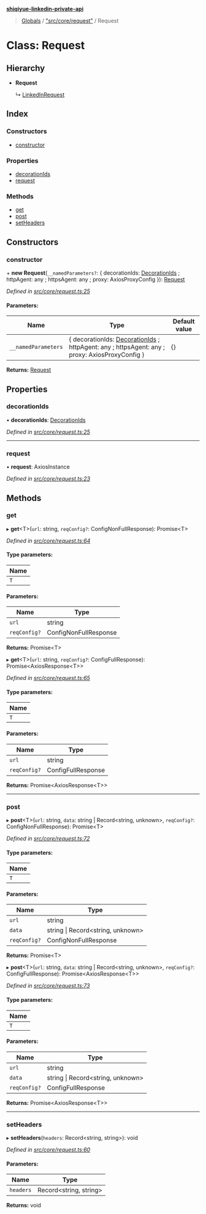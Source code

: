 **[shiqiyue-linkedin-private-api](../README.md)**

> [Globals](../globals.md) / ["src/core/request"](../modules/_src_core_request_.md) / Request

# Class: Request

## Hierarchy

* **Request**

  ↳ [LinkedInRequest](_src_core_linkedin_request_.linkedinrequest.md)

## Index

### Constructors

* [constructor](_src_core_request_.request.md#constructor)

### Properties

* [decorationIds](_src_core_request_.request.md#decorationids)
* [request](_src_core_request_.request.md#request)

### Methods

* [get](_src_core_request_.request.md#get)
* [post](_src_core_request_.request.md#post)
* [setHeaders](_src_core_request_.request.md#setheaders)

## Constructors

### constructor

\+ **new Request**(`__namedParameters?`: { decorationIds: [DecorationIds](../interfaces/_src_core_decorationids_.decorationids.md) ; httpAgent: any ; httpsAgent: any ; proxy: AxiosProxyConfig  }): [Request](_src_core_request_.request.md)

*Defined in [src/core/request.ts:25](https://github.com/eilonmore/linkedin-private-api/blob/7c25b88/src/core/request.ts#L25)*

#### Parameters:

Name | Type | Default value |
------ | ------ | ------ |
`__namedParameters` | { decorationIds: [DecorationIds](../interfaces/_src_core_decorationids_.decorationids.md) ; httpAgent: any ; httpsAgent: any ; proxy: AxiosProxyConfig  } | {} |

**Returns:** [Request](_src_core_request_.request.md)

## Properties

### decorationIds

•  **decorationIds**: [DecorationIds](../interfaces/_src_core_decorationids_.decorationids.md)

*Defined in [src/core/request.ts:25](https://github.com/eilonmore/linkedin-private-api/blob/7c25b88/src/core/request.ts#L25)*

___

### request

•  **request**: AxiosInstance

*Defined in [src/core/request.ts:23](https://github.com/eilonmore/linkedin-private-api/blob/7c25b88/src/core/request.ts#L23)*

## Methods

### get

▸ **get**<T\>(`url`: string, `reqConfig?`: ConfigNonFullResponse): Promise<T\>

*Defined in [src/core/request.ts:64](https://github.com/eilonmore/linkedin-private-api/blob/7c25b88/src/core/request.ts#L64)*

#### Type parameters:

Name |
------ |
`T` |

#### Parameters:

Name | Type |
------ | ------ |
`url` | string |
`reqConfig?` | ConfigNonFullResponse |

**Returns:** Promise<T\>

▸ **get**<T\>(`url`: string, `reqConfig?`: ConfigFullResponse): Promise<AxiosResponse<T\>\>

*Defined in [src/core/request.ts:65](https://github.com/eilonmore/linkedin-private-api/blob/7c25b88/src/core/request.ts#L65)*

#### Type parameters:

Name |
------ |
`T` |

#### Parameters:

Name | Type |
------ | ------ |
`url` | string |
`reqConfig?` | ConfigFullResponse |

**Returns:** Promise<AxiosResponse<T\>\>

___

### post

▸ **post**<T\>(`url`: string, `data`: string \| Record<string, unknown\>, `reqConfig?`: ConfigNonFullResponse): Promise<T\>

*Defined in [src/core/request.ts:72](https://github.com/eilonmore/linkedin-private-api/blob/7c25b88/src/core/request.ts#L72)*

#### Type parameters:

Name |
------ |
`T` |

#### Parameters:

Name | Type |
------ | ------ |
`url` | string |
`data` | string \| Record<string, unknown\> |
`reqConfig?` | ConfigNonFullResponse |

**Returns:** Promise<T\>

▸ **post**<T\>(`url`: string, `data`: string \| Record<string, unknown\>, `reqConfig?`: ConfigFullResponse): Promise<AxiosResponse<T\>\>

*Defined in [src/core/request.ts:73](https://github.com/eilonmore/linkedin-private-api/blob/7c25b88/src/core/request.ts#L73)*

#### Type parameters:

Name |
------ |
`T` |

#### Parameters:

Name | Type |
------ | ------ |
`url` | string |
`data` | string \| Record<string, unknown\> |
`reqConfig?` | ConfigFullResponse |

**Returns:** Promise<AxiosResponse<T\>\>

___

### setHeaders

▸ **setHeaders**(`headers`: Record<string, string\>): void

*Defined in [src/core/request.ts:60](https://github.com/eilonmore/linkedin-private-api/blob/7c25b88/src/core/request.ts#L60)*

#### Parameters:

Name | Type |
------ | ------ |
`headers` | Record<string, string\> |

**Returns:** void
